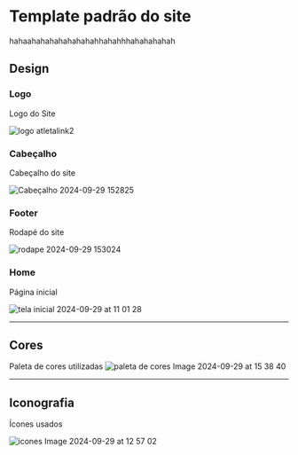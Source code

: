 # Template padrão do site

hahaahahahahahahahahhahahhhahahahahah

## Design

### Logo
Logo do Site

![logo atletalink2](https://github.com/user-attachments/assets/d7b6120d-a281-4e62-a16e-644e98239562)

### Cabeçalho
Cabeçalho do site

![Cabeçalho 2024-09-29 152825](https://github.com/user-attachments/assets/1c1e750b-17aa-4cbf-a0a9-669c312ec735)

### Footer
Rodapé do site

![rodape 2024-09-29 153024](https://github.com/user-attachments/assets/2a0f1416-c8e6-4a0d-80d1-8b8c5887e657)

### Home
Página inicial

![tela inicial 2024-09-29 at 11 01 28](https://github.com/user-attachments/assets/a7726591-8ee0-41c1-bc3a-28fa2f79dfc8)


__________________________________________________________________________________________________________________________________________________



## Cores
Paleta de cores utilizadas
![paleta de cores Image 2024-09-29 at 15 38 40](https://github.com/user-attachments/assets/b7da04bd-b5aa-449b-95ce-d7147637d6f4)

__________________________________________________________________________________________________________________________________________________


## Iconografia

Ícones usados

![icones Image 2024-09-29 at 12 57 02](https://github.com/user-attachments/assets/560311d1-40e9-4bf1-bef0-cb59e4c2f321)
